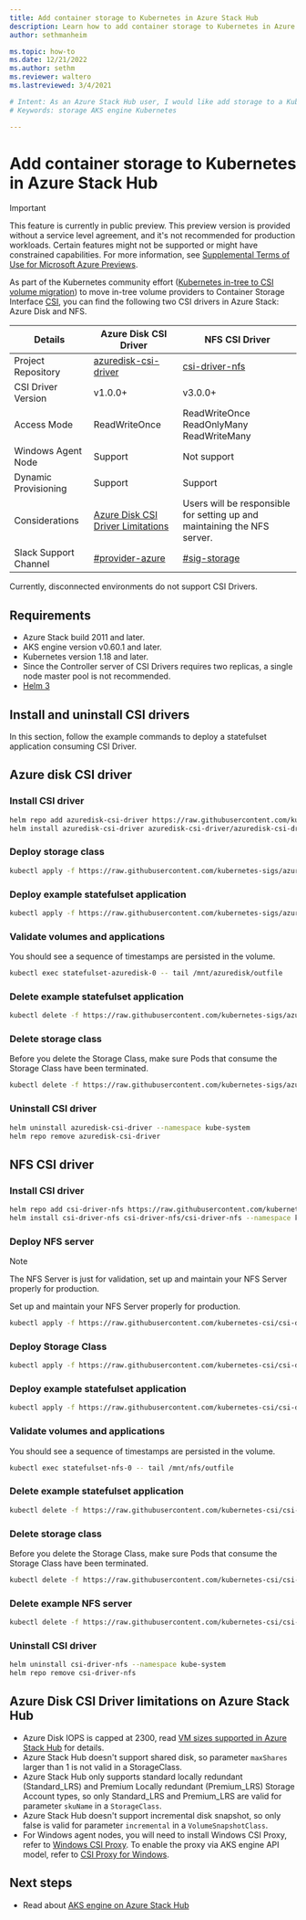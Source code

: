 ```yaml
---
title: Add container storage to Kubernetes in Azure Stack Hub 
description: Learn how to add container storage to Kubernetes in Azure Stack Hub.
author: sethmanheim

ms.topic: how-to
ms.date: 12/21/2022
ms.author: sethm
ms.reviewer: waltero
ms.lastreviewed: 3/4/2021

# Intent: As an Azure Stack Hub user, I would like add storage to a Kubernetes cluster using AKS engine so that I can store persistent data.
# Keywords: storage AKS engine Kubernetes

---
```


# Add container storage to Kubernetes in Azure Stack Hub

> [!IMPORTANT]  
> This feature is currently in public preview.
> This preview version is provided without a service level agreement, and it's not recommended for production workloads. Certain features might not be supported or might have constrained capabilities. 
> For more information, see [Supplemental Terms of Use for Microsoft Azure Previews](https://azure.microsoft.com/support/legal/preview-supplemental-terms/).

As part of the Kubernetes community effort ([Kubernetes in-tree to CSI volume migration](https://kubernetes.io/blog/2019/12/09/kubernetes-1-17-feature-csi-migration-beta/)) to move in-tree volume providers to Container Storage Interface [CSI](https://kubernetes.io/blog/2019/01/15/container-storage-interface-ga/), you can find the following two CSI drivers in Azure Stack: Azure Disk and NFS.

|   **Details**                    | **Azure Disk CSI Driver**                                                                                                    | **NFS CSI Driver**                                                       |
|-----------------------|------------------------------------------------------------------------------------------------------------------------------|--------------------------------------------------------------------------|
| Project Repository    | [azuredisk-csi-driver](https://github.com/kubernetes-sigs/azuredisk-csi-driver)                                              | [csi-driver-nfs](https://github.com/kubernetes-csi/csi-driver-nfs)       |
| CSI Driver Version    | v1.0.0+                                                                                                                      | v3.0.0+                                                                  |
| Access Mode           | ReadWriteOnce                                                                                                                | ReadWriteOnce ReadOnlyMany ReadWriteMany                                 |
| Windows Agent Node    | Support                                                                                                                      | Not support                                                              |
| Dynamic Provisioning  | Support                                                                                                                      | Support                                                                  |
| Considerations        | [Azure Disk CSI Driver Limitations](https://github.com/kubernetes-sigs/azuredisk-csi-driver/blob/master/docs/limitations.md) | Users will be responsible for setting up and maintaining the NFS server. |
| Slack Support Channel | [\#provider-azure](https://kubernetes.slack.com/archives/C5HJXTT9Q)                                                          | [\#sig-storage](https://kubernetes.slack.com/archives/C09QZFCE5)         |

Currently, disconnected environments do not support CSI Drivers.

## Requirements

-   Azure Stack build 2011 and later.
-   AKS engine version v0.60.1 and later.
-   Kubernetes version 1.18 and later.
-   Since the Controller server of CSI Drivers requires two replicas, a single node master pool is not recommended.
-   [Helm 3](https://helm.sh/docs/intro/install/)

## Install and uninstall CSI drivers

In this section, follow the example commands to deploy a statefulset application consuming CSI Driver.

## Azure disk CSI driver

### Install CSI driver

```bash  
helm repo add azuredisk-csi-driver https://raw.githubusercontent.com/kubernetes-sigs/azuredisk-csi-driver/master/charts
helm install azuredisk-csi-driver azuredisk-csi-driver/azuredisk-csi-driver --namespace kube-system --set cloud=AzureStackCloud --set controller.runOnMaster=true --version v1.0.0

```
### Deploy storage class

```bash  
kubectl apply -f https://raw.githubusercontent.com/kubernetes-sigs/azuredisk-csi-driver/master/deploy/example/storageclass-azuredisk-csi-azurestack.yaml
```

### Deploy example statefulset application

```bash  
kubectl apply -f https://raw.githubusercontent.com/kubernetes-sigs/azuredisk-csi-driver/master/deploy/example/statefulset.yaml
```

### Validate volumes and applications

You should see a sequence of timestamps are persisted in the volume.

```bash  
kubectl exec statefulset-azuredisk-0 -- tail /mnt/azuredisk/outfile
```

### Delete example statefulset application

```bash  
kubectl delete -f https://raw.githubusercontent.com/kubernetes-sigs/azuredisk-csi-driver/master/deploy/example/statefulset.yaml
```

### Delete storage class

Before you delete the Storage Class,  make sure Pods that consume the Storage Class have been terminated.

```bash  
kubectl delete -f https://raw.githubusercontent.com/kubernetes-sigs/azuredisk-csi-driver/master/deploy/example/storageclass-azuredisk-csi-azurestack.yaml
```

### Uninstall CSI driver

```bash  
helm uninstall azuredisk-csi-driver --namespace kube-system
helm repo remove azuredisk-csi-driver
```

## NFS CSI driver

### Install CSI driver

```bash  
helm repo add csi-driver-nfs https://raw.githubusercontent.com/kubernetes-csi/csi-driver-nfs/master/charts
helm install csi-driver-nfs csi-driver-nfs/csi-driver-nfs --namespace kube-system --set controller.runOnMaster=true --version v3.0.0
```

### Deploy NFS server

> [!NOTE]  
> The NFS Server is just for validation, set up and maintain your NFS Server properly for production.

Set up and maintain your NFS Server properly for production.

```bash  
kubectl apply -f https://raw.githubusercontent.com/kubernetes-csi/csi-driver-nfs/master/deploy/example/nfs-provisioner/nfs-server.yaml
```

### Deploy Storage Class

```bash  
kubectl apply -f https://raw.githubusercontent.com/kubernetes-csi/csi-driver-nfs/master/deploy/example/storageclass-nfs.yaml
```

### Deploy example statefulset application

```bash  
kubectl apply -f https://raw.githubusercontent.com/kubernetes-csi/csi-driver-nfs/master/deploy/example/statefulset.yaml
```

### Validate volumes and applications

You should see a sequence of timestamps are persisted in the volume.

```bash  
kubectl exec statefulset-nfs-0 -- tail /mnt/nfs/outfile
```

### Delete example statefulset application

```bash  
kubectl delete -f https://raw.githubusercontent.com/kubernetes-csi/csi-driver-nfs/master/deploy/example/statefulset.yaml
```

### Delete storage class

Before you delete the Storage Class,  make sure Pods that consume the Storage Class have been terminated.

```bash  
kubectl delete -f https://raw.githubusercontent.com/kubernetes-csi/csi-driver-nfs/master/deploy/example/storageclass-nfs.yaml
```
### Delete example NFS server

```bash  
kubectl delete -f https://raw.githubusercontent.com/kubernetes-csi/csi-driver-nfs/master/deploy/example/nfs-provisioner/nfs-server.yaml
```

### Uninstall CSI driver

```bash  
helm uninstall csi-driver-nfs --namespace kube-system
helm repo remove csi-driver-nfs
```
## Azure Disk CSI Driver limitations on Azure Stack Hub

-   Azure Disk IOPS is capped at 2300,  read [VM sizes supported in Azure Stack Hub](azure-stack-vm-sizes.md) for details.
-   Azure Stack Hub doesn't support shared disk, so parameter `maxShares` larger than 1 is not valid in a StorageClass.
-   Azure Stack Hub only supports standard locally redundant (Standard_LRS) and Premium Locally redundant (Premium_LRS) Storage Account types, so only Standard_LRS and Premium_LRS are valid for parameter `skuName` in a `StorageClass`.
-   Azure Stack Hub doesn't support incremental disk snapshot, so only false is valid for parameter `incremental` in a `VolumeSnapshotClass`.
-   For Windows agent nodes, you will need to install Windows CSI Proxy,  refer to [Windows CSI Proxy](https://github.com/kubernetes-csi/csi-proxy). To enable the proxy via AKS engine API model,  refer to [CSI Proxy for Windows](https://github.com/Azure/aks-engine/blob/master/docs/topics/csi-proxy-windows.md).

## Next steps

- Read about [AKS engine on Azure Stack Hub](azure-stack-kubernetes-aks-engine-overview.md)  

